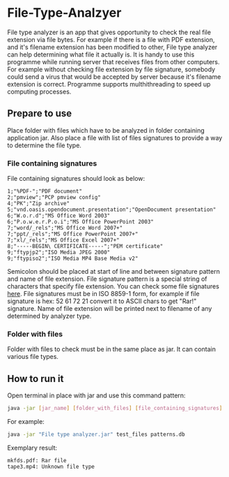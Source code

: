 # File-Type-Analzyer
File type analyzer is an app that gives opportunity to check the real file extension via file bytes. For example if there is a file with PDF extension, and it's filename extension has been modified to other, File type analyzer can help determining what file it actually is. It is handy to use this programme while running server that receives files from other computers. For example without checking file extension by file signature, somebody could send a virus that would be accepted by server because it's filename extension is correct. Programme supports multhithreading to speed up computing processes.

## Prepare to use
Place folder with files which have to be analyzed in folder containing application jar. Also place a file with list of files signatures to provide a way to determine the file type.
### File containing signatures
File containing signatures should look as below:
```code
1;"%PDF-";"PDF document"
2;"pmview";"PCP pmview config"
4;"PK";"Zip archive"
5;"vnd.oasis.opendocument.presentation";"OpenDocument presentation"
6;"W.o.r.d";"MS Office Word 2003"
6;"P.o.w.e.r.P.o.i";"MS Office PowerPoint 2003"
7;"word/_rels";"MS Office Word 2007+"
7;"ppt/_rels";"MS Office PowerPoint 2007+"
7;"xl/_rels";"MS Office Excel 2007+"
8;"-----BEGIN\ CERTIFICATE-----";"PEM certificate"
9;"ftypjp2";"ISO Media JPEG 2000"
9;"ftypiso2";"ISO Media MP4 Base Media v2"
```
Semicolon should be placed at start of line and between signature pattern and name of file extension. File signature pattern is a special string of characters that specify file extension. You can check some file signatures [here](https://en.wikipedia.org/wiki/List_of_file_signatures). File signatures must be in ISO 8859-1 form, for example if file signature is hex: 52 61 72 21 convert it to ASCII chars to get "Rar!" signature. Name of file extension will be printed next to filename of any determined by analyzer type. 

### Folder with files
Folder with files to check must be in the same place as jar. It can contain various file types.

## How to run it
Open terminal in place with jar and use this command pattern:
```bash
java -jar [jar_name] [folder_with_files] [file_containing_signatures]
```
For example:
```bash
java -jar "File type analyzer.jar" test_files patterns.db
```
Exemplary result:
```code
mkfds.pdf: Rar file
tape3.mp4: Unknown file type
```
